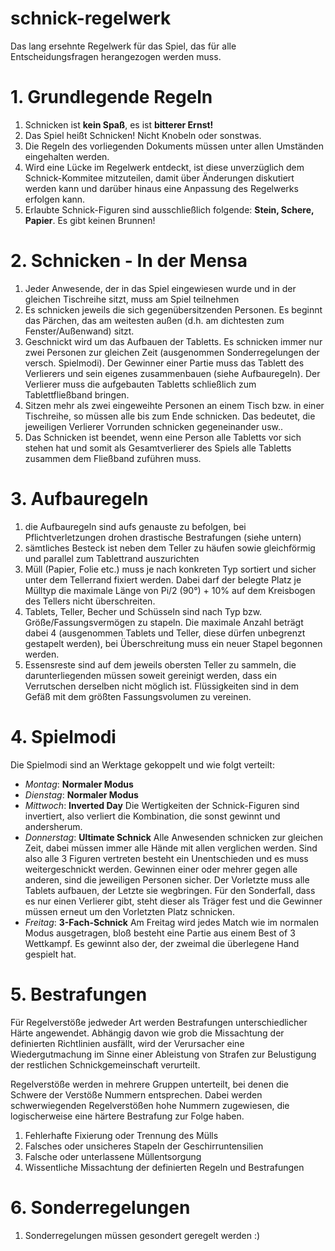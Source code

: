 schnick-regelwerk
=================

Das lang ersehnte Regelwerk für das Spiel, das für alle Entscheidungsfragen herangezogen werden muss.

# 1. Grundlegende Regeln #
1. Schnicken ist __kein Spaß__, es ist __bitterer Ernst!__
2. Das Spiel heißt Schnicken! Nicht Knobeln oder sonstwas.
1. Die Regeln des vorliegenden Dokuments müssen unter allen Umständen eingehalten werden. 
2. Wird eine Lücke im Regelwerk entdeckt, ist diese unverzüglich dem Schnick-Kommitee mitzuteilen, damit über Änderungen diskutiert werden kann und darüber hinaus eine Anpassung des Regelwerks erfolgen kann.
3. Erlaubte Schnick-Figuren sind ausschließlich folgende: __Stein, Schere, Papier__. Es gibt keinen Brunnen!

# 2. Schnicken - In der Mensa #
1. Jeder Anwesende, der in das Spiel eingewiesen wurde und in der gleichen Tischreihe sitzt, muss am Spiel teilnehmen
2. Es schnicken jeweils die sich gegenübersitzenden Personen. Es beginnt das Pärchen, das am weitesten außen (d.h. am dichtesten zum Fenster/Außenwand) sitzt.
3. Geschnickt wird um das Aufbauen der Tabletts. Es schnicken immer nur zwei Personen zur gleichen Zeit (ausgenommen Sonderregelungen der versch. Spielmodi). Der Gewinner einer Partie muss das Tablett des Verlierers und sein eigenes zusammenbauen (siehe Aufbauregeln). Der Verlierer muss die aufgebauten Tabletts schließlich zum Tablettfließband bringen.
4. Sitzen mehr als zwei eingeweihte Personen an einem Tisch bzw. in einer Tischreihe, so müssen alle bis zum Ende schnicken. Das bedeutet, die jeweiligen Verlierer Vorrunden schnicken gegeneinander usw..
5. Das Schnicken ist beendet, wenn eine Person alle Tabletts vor sich stehen hat und somit als Gesamtverlierer des Spiels alle Tabletts zusammen dem Fließband zuführen muss.

# 3. Aufbauregeln #

1. die Aufbauregeln sind aufs genauste zu befolgen, bei Pflichtverletzungen drohen drastische Bestrafungen (siehe untern)
2. sämtliches Besteck ist neben dem Teller zu häufen sowie gleichförmig und parallel zum Tablettrand auszurichten
3. Müll (Papier, Folie etc.) muss je nach konkreten Typ sortiert und sicher unter dem Tellerrand fixiert werden. Dabei darf der belegte Platz je Mülltyp die maximale Länge von Pi/2 (90°) + 10% auf dem Kreisbogen des Tellers nicht überschreiten.
4. Tablets, Teller, Becher und Schüsseln sind nach Typ bzw. Größe/Fassungsvermögen zu stapeln. Die maximale Anzahl beträgt dabei 4 (ausgenommen Tablets und Teller, diese dürfen unbegrenzt gestapelt werden), bei Überschreitung muss ein neuer Stapel begonnen werden.
5. Essensreste sind auf dem jeweils obersten Teller zu sammeln, die darunterliegenden müssen soweit gereinigt werden, dass ein Verrutschen derselben nicht möglich ist. Flüssigkeiten sind in dem Gefäß mit dem größten Fassungsvolumen zu vereinen.

# 4. Spielmodi #

Die Spielmodi sind an Werktage gekoppelt und wie folgt verteilt:

* _Montag_: __Normaler Modus__
* _Dienstag_: __Normaler Modus__
* _Mittwoch_: __Inverted Day__ Die Wertigkeiten der Schnick-Figuren sind invertiert, also verliert die Kombination, die sonst gewinnt und andersherum.
* _Donnerstag_: __Ultimate Schnick__ Alle Anwesenden schnicken zur gleichen Zeit, dabei müssen immer alle Hände mit allen verglichen werden. Sind also alle 3 Figuren vertreten besteht ein Unentschieden und es muss weitergeschnickt werden. Gewinnen einer oder mehrer gegen alle anderen, sind die jeweiligen Personen sicher. Der Vorletzte muss alle Tablets aufbauen, der Letzte sie wegbringen. Für den Sonderfall, dass es nur einen Verlierer gibt, steht dieser als Träger fest und die Gewinner müssen erneut um den Vorletzten Platz schnicken.                                
* _Freitag_: __3-Fach-Schnick__ Am Freitag wird jedes Match wie im normalen Modus ausgetragen, bloß besteht eine Partie aus einem Best of 3 Wettkampf. Es gewinnt also der, der zweimal die überlegene Hand gespielt hat.

# 5. Bestrafungen #

Für Regelverstöße jedweder Art werden Bestrafungen unterschiedlicher Härte angewendet. Abhängig davon wie grob die Missachtung der definierten Richtlinien ausfällt, wird der Verursacher eine Wiedergutmachung im Sinne einer Ableistung von Strafen zur Belustigung der restlichen Schnickgemeinschaft verurteilt. 

Regelverstöße werden in mehrere Gruppen unterteilt, bei denen die Schwere der Verstöße Nummern entsprechen. Dabei werden schwerwiegenden Regelverstößen hohe Nummern zugewiesen, die logischerweise eine härtere Bestrafung zur Folge haben.

1. Fehlerhafte Fixierung oder Trennung des Mülls
2. Falsches oder unsicheres Stapeln der  Geschirruntensilien
3. Falsche oder unterlassene Müllentsorgung
4. Wissentliche Missachtung der definierten Regeln und Bestrafungen

# 6. Sonderregelungen #

1. Sonderregelungen müssen gesondert geregelt werden :)
